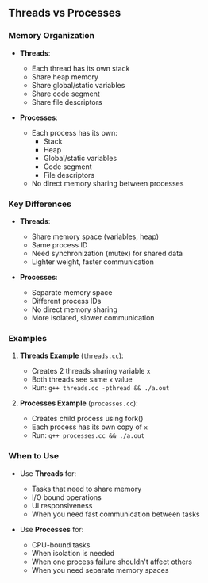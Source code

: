 ## Threads vs Processes

### Memory Organization
- **Threads**:
  - Each thread has its own stack
  - Share heap memory
  - Share global/static variables
  - Share code segment
  - Share file descriptors

- **Processes**:
  - Each process has its own:
    - Stack
    - Heap
    - Global/static variables
    - Code segment
    - File descriptors
  - No direct memory sharing between processes

### Key Differences
- **Threads**: 
  - Share memory space (variables, heap)
  - Same process ID
  - Need synchronization (mutex) for shared data
  - Lighter weight, faster communication

- **Processes**: 
  - Separate memory space
  - Different process IDs
  - No direct memory sharing
  - More isolated, slower communication

### Examples
1. **Threads Example** (`threads.cc`):
   - Creates 2 threads sharing variable `x`
   - Both threads see same `x` value
   - Run: `g++ threads.cc -pthread && ./a.out`

2. **Processes Example** (`processes.cc`):
   - Creates child process using fork()
   - Each process has its own copy of `x`
   - Run: `g++ processes.cc && ./a.out`

### When to Use
- Use **Threads** for:
  - Tasks that need to share memory
  - I/O bound operations
  - UI responsiveness
  - When you need fast communication between tasks

- Use **Processes** for:
  - CPU-bound tasks
  - When isolation is needed
  - When one process failure shouldn't affect others
  - When you need separate memory spaces